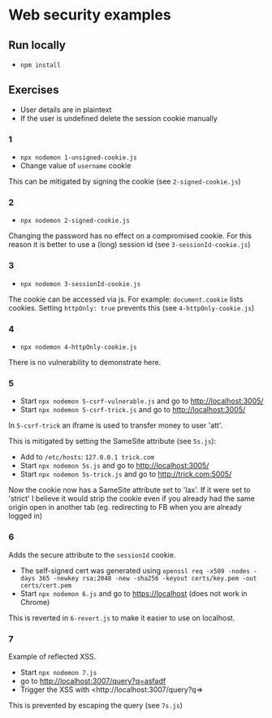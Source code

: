 # Web security examples

## Run locally

- `npm install`

## Exercises

- User details are in plaintext
- If the user is undefined delete the session cookie manually

### 1

- `npx nodemon 1-unsigned-cookie.js`
- Change value of `username` cookie

This can be mitigated by signing the cookie (see `2-signed-cookie.js`)

### 2

- `npx nodemon 2-signed-cookie.js`

Changing the password has no effect on a compromised cookie.
For this reason it is better to use a (long) session id (see `3-sessionId-cookie.js`)

### 3

- `npx nodemon 3-sessionId-cookie.js`

The cookie can be accessed via js. For example: `document.cookie` lists cookies.
Setting `httpOnly: true` prevents this (see `4-httpOnly-cookie.js`)

### 4

- `npx nodemon 4-httpOnly-cookie.js`

There is no vulnerability to demonstrate here.

### 5

- Start `npx nodemon 5-csrf-vulnerable.js` and go to <http://localhost:3005/>
- Start `npx nodemon 5-csrf-trick.js` and go to <http://localhost:3005/>

In `5-csrf-trick` an iframe is used to transfer money to user 'att'.

This is mitigated by setting the SameSite attribute (see `5s.js`):

- Add to `/etc/hosts`: `127.0.0.1 trick.com`
- Start `npx nodemon 5s.js` and go to <http://localhost:3005/>
- Start `npx nodemon 5s-trick.js` and go to <http://trick.com:5005/>

Now the cookie now has a SameSite attribute set to 'lax'.
If it were set to 'strict' I believe it would strip the cookie even if you already had the same origin open in another tab (eg. redirecting to FB when you are already logged in)

### 6

Adds the secure attribute to the `sessionId` cookie.

- The self-signed cert was generated using `openssl req -x509 -nodes -days 365 -newkey rsa:2048 -new -sha256 -keyout certs/key.pem -out certs/cert.pem`
- Start `npx nodemon 6.js` and go to <https://localhost> (does not work in Chrome)

This is reverted in `6-revert.js` to make it easier to use on localhost.

### 7

Example of reflected XSS.

- Start `npx nodemon 7.js`
- go to <http://localhost:3007/query?q=asfadf>
- Trigger the XSS with <http://localhost:3007/query?q=<script>alert('Oops')</script>>

This is prevented by escaping the query (see `7s.js`)
